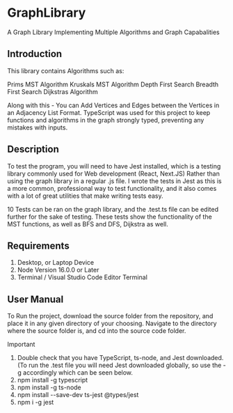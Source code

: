 # GraphLibrary

A Graph Library Implementing Multiple Algorithms and Graph Capabalities

## Introduction	

This library contains Algorithms such as: 

Prims MST Algorithm 
Kruskals MST Algorithm 
Depth First Search
Breadth First Search 
Dijkstras Algorithm 

Along with this - You can Add Vertices and Edges between the Vertices in an Adjacency List Format. 
TypeScript was used for this project to keep functions and algorithms in the graph strongly typed, preventing any mistakes with inputs.

## Description

To test the program, you will need to have Jest installed, which is a testing library commonly used for Web development (React, Next.JS)
Rather than using the graph library in a regular .js file. I wrote the tests in Jest as this is a more common, professional way to test functionality, and it also comes with a lot of great utilities that make writing tests easy.

10 Tests can be ran on the graph library, and the .test.ts file can be edited further for the sake of testing. 
These tests show the functionality of the MST functions, as well as BFS and DFS, Dijkstra as well.

## Requirements	
1. Desktop, or Laptop Device
2. Node Version 16.0.0 or Later 
3. Terminal / Visual Studio Code Editor Terminal
   
## User Manual
To Run the project, download the source folder from the repository, and place it in any given directory of your choosing. Navigate to the directory where the source folder is, and cd into the source code folder.

> [!IMPORTANT]
> 
1. Double check that you have TypeScript, ts-node, and Jest downloaded. (To run the .test file you will need Jest downloaded globally, so use the -g accordingly which can be seen below.
2. npm install -g typescript
3. npm install -g ts-node
4. npm install --save-dev ts-jest @types/jest
5. npm i -g jest




